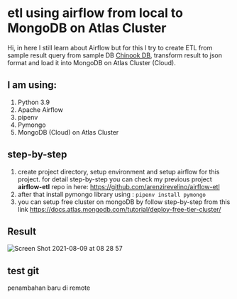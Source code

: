 # etl using airflow from local to MongoDB on Atlas Cluster

Hi, in here I still learn about Airflow but for this I try to create ETL from sample result query from sample DB [Chinook DB](https://www.sqlitetutorial.net/sqlite-sample-database/), transform result to json format and load it into MongoDB on Atlas Cluster (Cloud). 

## I am using:
1. Python 3.9
2. Apache Airflow
3. pipenv 
4. Pymongo
5. MongoDB (Cloud) on Atlas Cluster

## step-by-step
1. create project directory, setup environment and setup airflow for this project. for detail step-by-step you can check my previous project **airflow-etl** repo in here: https://github.com/arenzirevelino/airflow-etl
2. after that install pymongo library using : `pipenv install pymongo`
3. you can setup free cluster on mongoDB by follow step-by-step from this link https://docs.atlas.mongodb.com/tutorial/deploy-free-tier-cluster/

## Result
![Screen Shot 2021-08-09 at 08 28 57](https://user-images.githubusercontent.com/32974468/128652415-302702b7-f0ac-4c04-be4f-b5175e5abf52.png)


## test git
penambahan baru di remote
